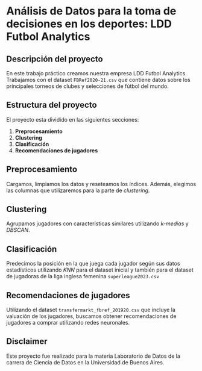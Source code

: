 # Análisis de Datos para la toma de decisiones en los deportes: LDD Futbol Analytics

## Descripción del proyecto
En este trabajo práctico creamos nuestra empresa LDD Futbol Analytics.
Trabajamos con el dataset `FBRef2020-21.csv` que contiene datos sobre los principales torneos de clubes y selecciones de fútbol del mundo.

## Estructura del proyecto
El proyecto esta dividido en las siguientes secciones:
1. **Preprocesamiento**
2. **Clustering**
3. **Clasificación**
4. **Recomendaciones de jugadores**

## Preprocesamiento
Cargamos, limpiamos los datos y reseteamos los índices. Además, elegimos las columnas que utilizaremos para la parte de *clustering*.

## Clustering
Agrupamos jugadores con características similares utilizando *k-medias* y *DBSCAN*.

## Clasificación
Predecimos la posición en la que juega cada jugador según sus datos estadísticos utilizando *KNN* para el dataset inicial y también para el dataset de jugadoras de la liga inglesa femenina `superleague2023.csv`

## Recomendaciones de jugadores
Utilizando el dataset `transfermarkt_fbref_201920.csv` que incluye la valuación de los jugadores, buscamos obtener recomendaciones de jugadores a comprar utilizando redes neuronales.

## Disclaimer
Este proyecto fue realizado para la materia Laboratorio de Datos de la carrera de Ciencia de Datos en la Universidad de Buenos Aires.
